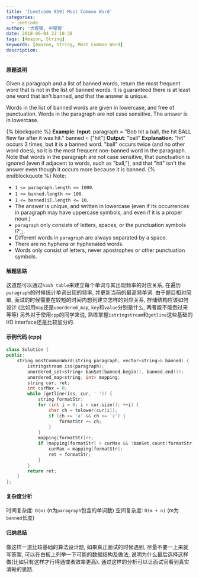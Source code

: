 ```yaml
---
title: '[Leetcode 819] Most Common Word'
categories:
  - leetcode
author: '大猩猩, 中猩猩'
date: 2018-06-04 22:10:38
tags: [Amazon, String]
keywords: [Amazon, String, Most Common Word]
description:
---
```

#### 原题说明
Given a paragraph and a list of banned words, return the most frequent word that is not in the list of banned words.  It is guaranteed there is at least one word that isn't banned, and that the answer is unique.

Words in the list of banned words are given in lowercase, and free of punctuation.  Words in the paragraph are not case sensitive.  The answer is in lowercase.

{% blockquote %}
**Example**:
**Input**: 
paragraph = "Bob hit a ball, the hit BALL flew far after it was hit."
banned = ["hit"]
**Output**: "ball"
**Explanation**: 
"hit" occurs 3 times, but it is a banned word.
"ball" occurs twice (and no other word does), so it is the most frequent non-banned word in the paragraph. 
Note that words in the paragraph are not case sensitive,
that punctuation is ignored (even if adjacent to words, such as "ball,"), 
and that "hit" isn't the answer even though it occurs more because it is banned.
{% endblockquote %}
Note:
- `1 <= paragraph.length <= 1000`.
- `1 <= banned.length <= 100`.
- `1 <= banned[i].length <= 10`.
- The answer is unique, and written in lowercase (even if its occurrences in paragraph may have uppercase symbols, and even if it is a proper noun.)
- `paragraph` only consists of letters, spaces, or the punctuation symbols !?',;.
- Different words in `paragraph` are always separated by a space.
- There are no hyphens or hyphenated words.
- Words only consist of letters, never apostrophes or other punctuation symbols.

#### 解题思路
这道题可以通过`hash table`来建立每个单词与其出现频率的对应关系, 在遍历`paragraph`的时候统计单词出现的频率, 并更新当前的最高频单词.
由于题目相对简单, 面试的时候需要在较短的时间内想到建立怎样的对应关系, 存储结构应该如何设计 (比如用`map`还是`unordered_map`, `key`和`value`分别是什么, 两者能不能倒过来等等)
另外对于使用`cpp`的同学来说, 熟练掌握`istringstream`和`getline`这些基础的I/O interface还是比较加分的.

#### 示例代码 (cpp)
```cpp
class Solution {
public:
    string mostCommonWord(string paragraph, vector<string>& banned) {
        istringstream iss(paragraph);
        unordered_set<string> banSet(banned.begin(), banned.end());
        unordered_map<string, int> mapping;
        string cur, ret;
        int curMax = 0;
        while (getline(iss, cur, ' ')) {
            string formatStr;
            for (int i = 0; i < cur.size(); ++i) {
                char ch = tolower(cur[i]);
                if (ch >= 'a' && ch <= 'z') {
                    formatStr += ch;
                }
            }
            mapping[formatStr]++;
            if (mapping[formatStr] > curMax && !banSet.count(formatStr)) {
                curMax = mapping[formatStr];
                ret = formatStr;
            }
        }
        return ret;
    }
};
```

#### 复杂度分析
时间复杂度: `O(n)` (n为`paragraph`包含的单词数)
空间复杂度: `O(m + n)` (m为`banned`长度)

#### 归纳总结
像这样一道比较基础的算法设计题, 如果真正面试的时候遇到, 尽量不要一上来就写答案, 可以在白板上列举一下可能的数据结构及做法, 说明为什么最后选择这样做(比如只有这样才行得通或者效率更高). 通过这样的分析可以让面试官看到真实清晰的思路.